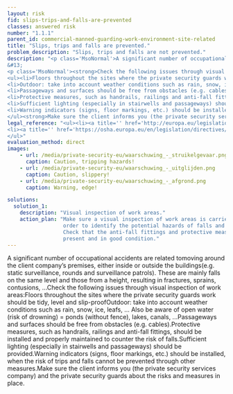 ```yaml
---
layout: risk
fid: slips-trips-and-falls-are-prevented
classes: answered risk
number: "1.1.1"
parent_id: commercial-manned-guarding-work-environment-site-related
title: "Slips, trips and falls are prevented."
problem_description: "Slips, trips and falls are not prevented."
description: "<p class='MsoNormal'>A significant number of occupational accidents are related to <strong>moving around the client company’s premises, either inside or outside the buildings</strong> (e.g. static surveillance, rounds and surveillance patrols). These are mainly falls on the same level and those from a height, resulting in fractures, sprains, contusions, ... </p>&#13;
&#13;
<p class='MsoNormal'><strong>Check the following issues through visual inspection of work areas:</strong></p>&#13;
<ul><li>Floors throughout the sites where the private security guards work should be tidy, level and slip-proof</li>&#13;
<li>Outdoor: take into account weather conditions such as rain, snow, ice, leafs, ... Also be aware of open water (risk of drowning) = ponds (without fence), lakes, canals, ...</li>&#13;
<li>Passageways and surfaces should be free from obstacles (e.g. cables). </li>&#13;
<li>Protective measures, such as handrails, railings and anti-fall fittings, should be installed and properly maintained to counter the risk of falls.</li>&#13;
<li>Sufficient lighting (especially in stairwells and passageways) should be provided.</li>&#13;
<li>Warning indicators (signs, floor markings, etc.) should be installed, when the risk of trips and falls cannot be prevented through other measures.</li>&#13;
</ul><strong>Make sure the client informs you (the private security services company) and the private security guards about the risks and measures in place.</strong>"
legal_reference: "<ul><li><a title='' href='http://europa.eu/legislation_summaries/employment_and_social_policy/health_hygiene_safety_at_work/c11113_en.htm' rel='nofollow' target='_blank'>89/391/CEE Implementing measures to improve the health and safety of workers (framework directive).</a></li>&#13;
<li><a title='' href='https://osha.europa.eu/en/legislation/directives/workplaces-equipment-signs-personal-protective-equipment/osh-directives/2' rel='nofollow' target='_blank'>89/654/EEC Directive on the minimum safety and health requirements for the workplace</a>.</li>&#13;
</ul>"
evaluation_method: direct
images:
    - url: /media/private-security-eu/waarschuwing_-_struikelgevaar.png
      caption: Caution, tripping hazards!
    - url: /media/private-security-eu/waarschuwing_-_uitglijden.png
      caption: Caution, slippery!
    - url: /media/private-security-eu/waarschuwing_-_afgrond.png
      caption: Warning, edge!

solutions:
  solution_1:
    description: "Visual inspection of work areas."
    action_plan: "Make sure a visual inspection of work areas is carried out in
                  order to identify the potential hazards of falls and slips.
                  Check that the anti-fall fittings and protective measures are
                  present and in good condition."
---
```

A significant number of occupational accidents are related tomoving around the
client company’s premises, either inside or outside the buildings(e.g. static
surveillance, rounds and surveillance patrols). These are mainly falls on the
same level and those from a height, resulting in fractures, sprains,
contusions, ...Check the following issues through visual inspection of work
areas:Floors throughout the sites where the private security guards work
should be tidy, level and slip-proofOutdoor: take into account weather
conditions such as rain, snow, ice, leafs, ... Also be aware of open water
(risk of drowning) = ponds (without fence), lakes, canals, ...Passageways and
surfaces should be free from obstacles (e.g. cables).Protective measures, such
as handrails, railings and anti-fall fittings, should be installed and
properly maintained to counter the risk of falls.Sufficient lighting
(especially in stairwells and passageways) should be provided.Warning
indicators (signs, floor markings, etc.) should be installed, when the risk of
trips and falls cannot be prevented through other measures.Make sure the
client informs you (the private security services company) and the private
security guards about the risks and measures in place.


